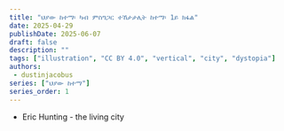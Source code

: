```yaml
---
title: "ህያው ከተማ፡ ካብ ምስግጋር ተኸታታሊት ከተማ፡ 1ይ ክፋል"
date: 2025-04-29
publishDate: 2025-06-07
draft: false
description: ""
tags: ["illustration", "CC BY 4.0", "vertical", "city", "dystopia"]
authors:
 - dustinjacobus
series: ["ህያው ከተማ"]
series_order: 1
---
```


- Eric Hunting - the living city
